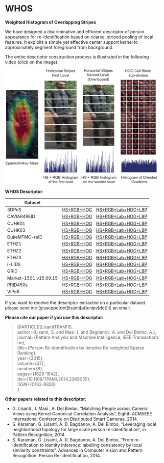 # WHOS

**Weighted Histogram of Overlapping Stripes**

We have designed a discriminative and efficient descriptor of person appearance for re-identification based on coarse, striped pooling of local features. It exploits a simple yet effective center support kernel to approximately segment foreground from background. 

The entire descriptor construction process is illustrated in the following video (click on the image):

[![Watch the video](/media/descriptor.png)](https://www.youtube.com/watch?v=fkdraLVZYww)

**WHOS Descriptor:**

| Dataset |  |  |
|---|---|---|
| 3DPeS | [HS+RGB+HOG](https://drive.google.com/file/d/1H04BSUp8ithWKMwsUUVTrcmpUL_9WOi2/view?usp=sharing) | [HS+RGB+Lab+HOG+LBP](https://drive.google.com/file/d/1f8Tb60ecryVl4e_2R5iRoxMssO2Q85LB/view?usp=sharing) |
| CAVIAR4REID | [HS+RGB+HOG](https://drive.google.com/file/d/1tcFY7UiQs9DpBxEQQtvt5Fvls6fnZjQU/view?usp=sharing) | [HS+RGB+Lab+HOG+LBP](https://drive.google.com/file/d/1hmMmnLrvmTBBnmh-WtLfDDymoxYasjC7/view?usp=sharing) |
| CUHK01 | [HS+RGB+HOG](https://drive.google.com/file/d/1ZU536dEu810BAa6psYQWf-lVdWMXB26C/view?usp=sharing) | [HS+RGB+Lab+HOG+LBP](https://drive.google.com/file/d/10VsJ-O0jfLy5BpWtUG5V8h6TmJd269Qr/view?usp=sharing) |
| CUHK03 | [HS+RGB+HOG](https://drive.google.com/file/d/1MLQlvydqpbz7X5uoCzcUhRdcbB9dOXkL/view?usp=sharing) | [HS+RGB+Lab+HOG+LBP](https://drive.google.com/file/d/1RP36EhDTwi7lgkIFkOqdcXVjPYjEJ8Bs/view?usp=sharing) |
| DukeMTMC-reID | [HS+RGB+HOG](https://drive.google.com/file/d/1jxOoUKFaQ-iRB8U5dHxcd4pH49nt-vdm/view?usp=sharing) | [HS+RGB+Lab+HOG+LBP](https://drive.google.com/file/d/1HZmvJtKrgKFrk671GIYqVx0tWMFkUX73/view?usp=sharing) |
| ETHZ1 | [HS+RGB+HOG](https://drive.google.com/file/d/1jWnh7wPnDqlZVrHq5S87h7PAJkjskCFw/view?usp=sharing) | [HS+RGB+Lab+HOG+LBP](https://drive.google.com/file/d/1L44OwssXSDvQG91vmBNdw7pA8opCnz4o/view?usp=sharing) |
| ETHZ2 | [HS+RGB+HOG](https://drive.google.com/file/d/1f6a6PkWevcMFZBorwaAzMSrhE60gkAkF/view?usp=sharing) | [HS+RGB+Lab+HOG+LBP](https://drive.google.com/file/d/13CvngYB7WjfRlIVHYPPSzdNzhmqfVCrW/view?usp=sharing) |
| ETHZ3 | [HS+RGB+HOG](https://drive.google.com/file/d/1ssZeUaGH97JowWGHJZ712rd0O6eKaqTh/view?usp=sharing) | [HS+RGB+Lab+HOG+LBP](https://drive.google.com/file/d/1BXR8jkDoGRznPCbcaJumPKmV6peB4epC/view?usp=sharing) |
| i-LIDS | [HS+RGB+HOG](https://drive.google.com/file/d/1eYqcakD4sxLxgX9yUhPtVWo_snZLGJAA/view?usp=sharing) | [HS+RGB+Lab+HOG+LBP](https://drive.google.com/file/d/1u-LUImZjm4fRcRV42XUm8p6W36qn0k-p/view?usp=sharing) |
| GRID | [HS+RGB+HOG](https://drive.google.com/file/d/15IBSf_QaPYemmDy9ayo2WLZtEHJrOegi/view?usp=sharing) | [HS+RGB+Lab+HOG+LBP](https://drive.google.com/file/d/1kN_ZZFcHbvzC6KUy5Kx4UrszFxUtORD3/view?usp=sharing) |
| Market-1501 v15.09.15| [HS+RGB+HOG](https://drive.google.com/file/d/1WZBA5YvWlGI22b5qrwV6ekqlGkjHWr4h/view?usp=sharing) | [HS+RGB+Lab+HOG+LBP](https://drive.google.com/file/d/1EvoRmb-ekleVyP9cLzk6kAaMJM6fD1p1/view?usp=sharing) |
| PRID450s | [HS+RGB+HOG](https://drive.google.com/file/d/1HGDPLLqgqNQJM0xTxox20cKO5cumxHo8/view?usp=sharing) | [HS+RGB+Lab+HOG+LBP](https://drive.google.com/file/d/1VkuNPvqZGgZ84h21NXbXliqaMYASg2Fb/view?usp=sharing) |
| VIPeR | [HS+RGB+HOG](https://drive.google.com/file/d/1Lv7CNjDGPWxmDvNV0HQJKCStzihila6-/view?usp=sharing) | [HS+RGB+Lab+HOG+LBP](https://drive.google.com/file/d/1d3LuJNBSKXzNdIez9rBfK7gPfaFR6DWi/view?usp=sharing) |

If you want to receive the descriptor extracted on a particular dataset please send me (giuseppe[dot]lisanti[at]unipv[dot]it) an email.

**Please cite our paper if you use this descriptor:**
> @ARTICLE{LisantiTPAMI15,\
>  author={Lisanti, G. and Masi, I. and Bagdanov, A. and Del Bimbo, A.},\
>  journal={Pattern Analysis and Machine Intelligence, IEEE Transactions on},\
>  title={Person Re-identification by Iterative Re-weighted Sparse Ranking},\
>  year={2015},\
>  volume={37},\
>  number={8},\
>  pages={1629-1642},\
>  doi={10.1109/TPAMI.2014.2369055},\
>  ISSN={0162-8828}\
>}

**Other papers related to this descriptor:**
- G. Lisanti , I. Masi , A. Del Bimbo, “Matching People across Camera Views using Kernel Canonical Correlation Analysis”, Eighth ACM/IEEE International Conference on Distributed Smart Cameras, 2014.
- S. Karaman, G. Lisanti, A. D. Bagdanov, A. Del Bimbo, “Leveraging local neighborhood topology for large scale person re-identification”, in Pattern Recognition, 2014.
- S. Karaman, G. Lisanti, A. D. Bagdanov, A. Del Bimbo, “From re-identification to identity inference: labelling consistency by local similarity constraints”, Advances in Computer Vision and Pattern Recognition: Person Re-Identification, 2014.
